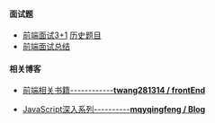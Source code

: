 #### 面试题

- [前端面试3+1](https://github.com/haizlin/fe-interview)   [历史题目](https://github.com/haizlin/fe-interview/blob/master/category/history.md)
- [前端面试总结](https://juejin.im/post/5aae076d6fb9a028cc6100a9#heading-2)

#### 相关博客

- [前端相关书籍------------**twang281314 / frontEnd**](https://github.com/twang281314/frontEnd)

- [JavaScript深入系列----------**mqyqingfeng / Blog**](https://github.com/mqyqingfeng/Blog)

